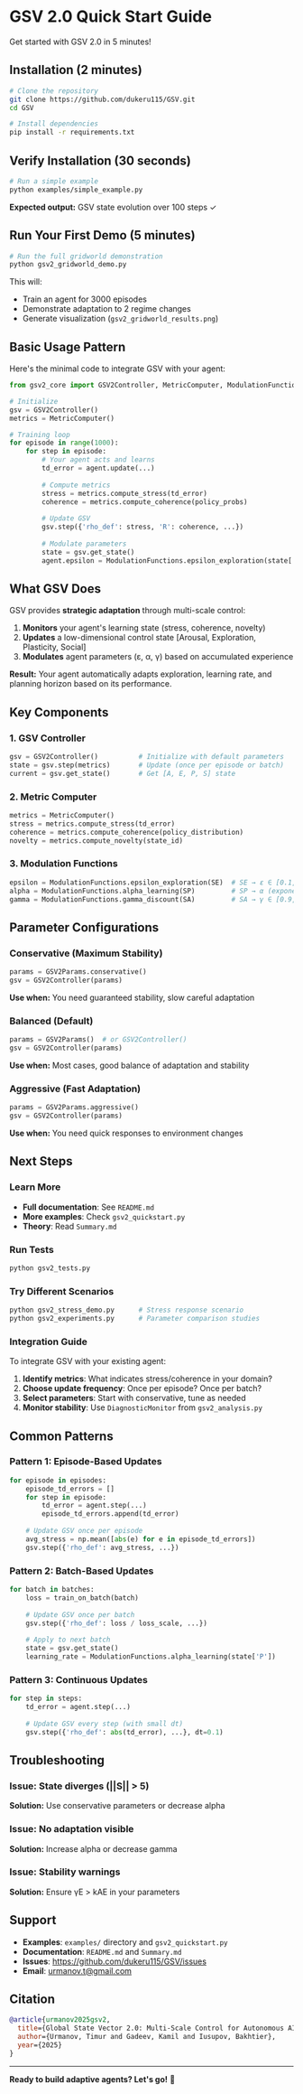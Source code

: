 # GSV 2.0 Quick Start Guide

Get started with GSV 2.0 in 5 minutes!

## Installation (2 minutes)

```bash
# Clone the repository
git clone https://github.com/dukeru115/GSV.git
cd GSV

# Install dependencies
pip install -r requirements.txt
```

## Verify Installation (30 seconds)

```bash
# Run a simple example
python examples/simple_example.py
```

**Expected output:** GSV state evolution over 100 steps ✓

## Run Your First Demo (5 minutes)

```bash
# Run the full gridworld demonstration
python gsv2_gridworld_demo.py
```

This will:
- Train an agent for 3000 episodes
- Demonstrate adaptation to 2 regime changes
- Generate visualization (`gsv2_gridworld_results.png`)

## Basic Usage Pattern

Here's the minimal code to integrate GSV with your agent:

```python
from gsv2_core import GSV2Controller, MetricComputer, ModulationFunctions

# Initialize
gsv = GSV2Controller()
metrics = MetricComputer()

# Training loop
for episode in range(1000):
    for step in episode:
        # Your agent acts and learns
        td_error = agent.update(...)
        
        # Compute metrics
        stress = metrics.compute_stress(td_error)
        coherence = metrics.compute_coherence(policy_probs)
        
        # Update GSV
        gsv.step({'rho_def': stress, 'R': coherence, ...})
        
        # Modulate parameters
        state = gsv.get_state()
        agent.epsilon = ModulationFunctions.epsilon_exploration(state['E'])
```

## What GSV Does

GSV provides **strategic adaptation** through multi-scale control:

1. **Monitors** your agent's learning state (stress, coherence, novelty)
2. **Updates** a low-dimensional control state [Arousal, Exploration, Plasticity, Social]
3. **Modulates** agent parameters (ε, α, γ) based on accumulated experience

**Result:** Your agent automatically adapts exploration, learning rate, and planning horizon based on its performance.

## Key Components

### 1. GSV Controller
```python
gsv = GSV2Controller()          # Initialize with default parameters
state = gsv.step(metrics)       # Update (once per episode or batch)
current = gsv.get_state()       # Get [A, E, P, S] state
```

### 2. Metric Computer
```python
metrics = MetricComputer()
stress = metrics.compute_stress(td_error)
coherence = metrics.compute_coherence(policy_distribution)
novelty = metrics.compute_novelty(state_id)
```

### 3. Modulation Functions
```python
epsilon = ModulationFunctions.epsilon_exploration(SE)  # SE → ε ∈ [0.1, 0.5]
alpha = ModulationFunctions.alpha_learning(SP)         # SP → α (exponential)
gamma = ModulationFunctions.gamma_discount(SA)         # SA → γ ∈ [0.9, 0.99]
```

## Parameter Configurations

### Conservative (Maximum Stability)
```python
params = GSV2Params.conservative()
gsv = GSV2Controller(params)
```
**Use when:** You need guaranteed stability, slow careful adaptation

### Balanced (Default)
```python
params = GSV2Params()  # or GSV2Controller()
gsv = GSV2Controller(params)
```
**Use when:** Most cases, good balance of adaptation and stability

### Aggressive (Fast Adaptation)
```python
params = GSV2Params.aggressive()
gsv = GSV2Controller(params)
```
**Use when:** You need quick responses to environment changes

## Next Steps

### Learn More
- **Full documentation**: See `README.md`
- **More examples**: Check `gsv2_quickstart.py`
- **Theory**: Read `Summary.md`

### Run Tests
```bash
python gsv2_tests.py
```

### Try Different Scenarios
```bash
python gsv2_stress_demo.py      # Stress response scenario
python gsv2_experiments.py      # Parameter comparison studies
```

### Integration Guide

To integrate GSV with your existing agent:

1. **Identify metrics**: What indicates stress/coherence in your domain?
2. **Choose update frequency**: Once per episode? Once per batch?
3. **Select parameters**: Start with conservative, tune as needed
4. **Monitor stability**: Use `DiagnosticMonitor` from `gsv2_analysis.py`

## Common Patterns

### Pattern 1: Episode-Based Updates
```python
for episode in episodes:
    episode_td_errors = []
    for step in episode:
        td_error = agent.step(...)
        episode_td_errors.append(td_error)
    
    # Update GSV once per episode
    avg_stress = np.mean([abs(e) for e in episode_td_errors])
    gsv.step({'rho_def': avg_stress, ...})
```

### Pattern 2: Batch-Based Updates
```python
for batch in batches:
    loss = train_on_batch(batch)
    
    # Update GSV once per batch
    gsv.step({'rho_def': loss / loss_scale, ...})
    
    # Apply to next batch
    state = gsv.get_state()
    learning_rate = ModulationFunctions.alpha_learning(state['P'])
```

### Pattern 3: Continuous Updates
```python
for step in steps:
    td_error = agent.step(...)
    
    # Update GSV every step (with small dt)
    gsv.step({'rho_def': abs(td_error), ...}, dt=0.1)
```

## Troubleshooting

### Issue: State diverges (||S|| > 5)
**Solution:** Use conservative parameters or decrease alpha

### Issue: No adaptation visible
**Solution:** Increase alpha or decrease gamma

### Issue: Stability warnings
**Solution:** Ensure γE > kAE in your parameters

## Support

- **Examples**: `examples/` directory and `gsv2_quickstart.py`
- **Documentation**: `README.md` and `Summary.md`
- **Issues**: https://github.com/dukeru115/GSV/issues
- **Email**: urmanov.t@gmail.com

## Citation

```bibtex
@article{urmanov2025gsv2,
  title={Global State Vector 2.0: Multi-Scale Control for Autonomous AI Agents},
  author={Urmanov, Timur and Gadeev, Kamil and Iusupov, Bakhtier},
  year={2025}
}
```

---

**Ready to build adaptive agents? Let's go!** 🚀

